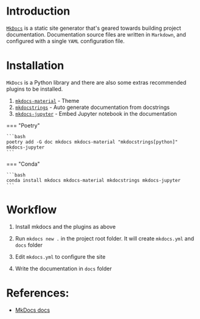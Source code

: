 # Introduction

[`MkDocs`](https://www.mkdocs.org/) is a static site generator that's geared towards building project documentation. Documentation source files are written in `Markdown`, and configured with a single `YAML` configuration file.

# Installation

`MkDocs` is a Python library and there are also some extras recommended plugins to be installed.

1. [`mkdocs-material`](https://pypi.org/project/mkdocs-material/) - Theme
2. [`mkdocstrings`](https://pypi.org/project/mkdocstrings/) - Auto generate documentation from docstrings
3. [`mkdocs-jupyter`](https://pypi.org/project/mkdocs-jupyter/) - Embed Jupyter notebook in the documentation

=== "Poetry"

    ```bash
    poetry add -G doc mkdocs mkdocs-material "mkdocstrings[python]" mkdocs-jupyter
    ```

=== "Conda"

    ```bash
    conda install mkdocs mkdocs-material mkdocstrings mkdocs-jupyter
    ```

# Workflow

1. Install mkdocs and the plugins as above

2. Run `mkdocs new .` in the project root folder. It will create `mkdocs.yml` and `docs` folder

3. Edit `mkdocs.yml` to configure the site

4. Write the documentation in `docs` folder

# References:

- [MkDocs docs](https://www.mkdocs.org/)
